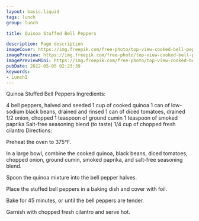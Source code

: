 ```yaml
---
layout: basic.liquid
tags: lunch
group: lunch

title: Quinoa Stuffed Bell Peppers

description: Page description
imageCover: https://img.freepik.com/free-photo/top-view-cooked-bell-peppers-grey-surface-food-dolma-vegetable-meal-beef_140725-74493.jpg?w=740&t=st=1677100139~exp=1677100739~hmac=5083820a6493d652802e8289807e72c41c50f3443e0b13944eadd0d6ab93e8e9
imagePreview: https://img.freepik.com/free-photo/top-view-cooked-bell-peppers-grey-surface-food-dolma-vegetable-meal-beef_140725-74493.jpg?w=740&t=st=1677100139~exp=1677100739~hmac=5083820a6493d652802e8289807e72c41c50f3443e0b13944eadd0d6ab93e8e9
imagePreviewMini: https://img.freepik.com/free-photo/top-view-cooked-bell-peppers-grey-surface-food-dolma-vegetable-meal-beef_140725-74493.jpg?w=740&t=st=1677100139~exp=1677100739~hmac=5083820a6493d652802e8289807e72c41c50f3443e0b13944eadd0d6ab93e8e9
pubDate: 2022-05-05 02:23:39
keywords:
- Lunch1
---
```


Quinoa Stuffed Bell Peppers
Ingredients:

4 bell peppers, halved and seeded
1 cup of cooked quinoa
1 can of low-sodium black beans, drained and rinsed
1 can of diced tomatoes, drained
1/2 onion, chopped
1 teaspoon of ground cumin
1 teaspoon of smoked paprika
Salt-free seasoning blend (to taste)
1/4 cup of chopped fresh cilantro
Directions:

Preheat the oven to 375°F.

In a large bowl, combine the cooked quinoa, black beans, diced tomatoes, chopped onion, ground cumin, smoked paprika, and salt-free seasoning blend.

Spoon the quinoa mixture into the bell pepper halves.

Place the stuffed bell peppers in a baking dish and cover with foil.

Bake for 45 minutes, or until the bell peppers are tender.

Garnish with chopped fresh cilantro and serve hot.